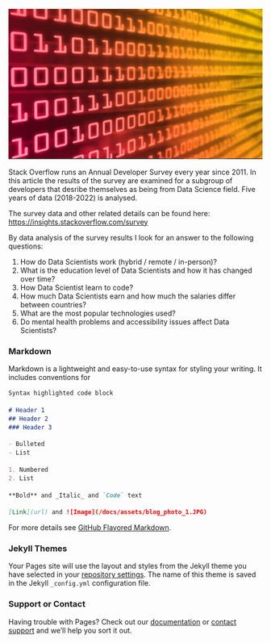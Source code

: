 ![Image](/docs/assets/blog_photo_1.JPG)

Stack Overflow runs an Annual Developer Survey every year since 2011. In this article the results of the survey are examined for a subgroup of developers that desribe themselves as being from Data Science field. Five years of data (2018-2022) is analysed.

The survey data and other related details can be found here:
https://insights.stackoverflow.com/survey

By data analysis of the survey results I look for an answer to the following questions:

1. How do Data Scientists work (hybrid / remote / in-person)?
2. What is the education level of Data Scientists and how it has changed over time?
3. How Data Scientist learn to code?
4. How much Data Scientists earn and how much the salaries differ between countries?
5. What are the most popular technologies used?
6. Do mental health problems and accessibility issues affect Data Scientists?

### Markdown

Markdown is a lightweight and easy-to-use syntax for styling your writing. It includes conventions for

```markdown
Syntax highlighted code block

# Header 1
## Header 2
### Header 3

- Bulleted
- List

1. Numbered
2. List

**Bold** and _Italic_ and `Code` text

[Link](url) and ![Image](/docs/assets/blog_photo_1.JPG)
```



For more details see [GitHub Flavored Markdown](https://guides.github.com/features/mastering-markdown/).

### Jekyll Themes

Your Pages site will use the layout and styles from the Jekyll theme you have selected in your [repository settings](https://github.com/Pawelwl/Pawelwl.github.io/settings). The name of this theme is saved in the Jekyll `_config.yml` configuration file.

### Support or Contact

Having trouble with Pages? Check out our [documentation](https://help.github.com/categories/github-pages-basics/) or [contact support](https://github.com/contact) and we’ll help you sort it out.
